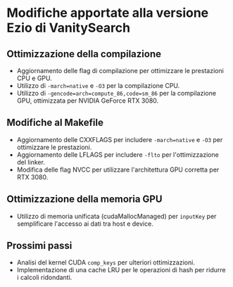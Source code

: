 # Modifiche apportate alla versione Ezio di VanitySearch

## Ottimizzazione della compilazione
- Aggiornamento delle flag di compilazione per ottimizzare le prestazioni CPU e GPU.
- Utilizzo di `-march=native` e `-O3` per la compilazione CPU.
- Utilizzo di `-gencode=arch=compute_86,code=sm_86` per la compilazione GPU, ottimizzata per NVIDIA GeForce RTX 3080.

## Modifiche al Makefile
- Aggiornamento delle CXXFLAGS per includere `-march=native` e `-O3` per ottimizzare le prestazioni.
- Aggiornamento delle LFLAGS per includere `-flto` per l'ottimizzazione del linker.
- Modifica delle flag NVCC per utilizzare l'architettura GPU corretta per RTX 3080.

## Ottimizzazione della memoria GPU
- Utilizzo di memoria unificata (cudaMallocManaged) per `inputKey` per semplificare l'accesso ai dati tra host e device.

## Prossimi passi
- Analisi del kernel CUDA `comp_keys` per ulteriori ottimizzazioni.
- Implementazione di una cache LRU per le operazioni di hash per ridurre i calcoli ridondanti.